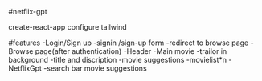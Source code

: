 #netflix-gpt

create-react-app 
configure tailwind 


#features
-Login/Sign up 
    -signin /sign-up form 
    -redirect to browse page
-Browse page(after authentication)
    -Header
    -Main movie
        -trailor in background 
        -title and discription
        -movie suggestions
            -movielist*n
-NetflixGpt 
    -search bar
    movie suggestions